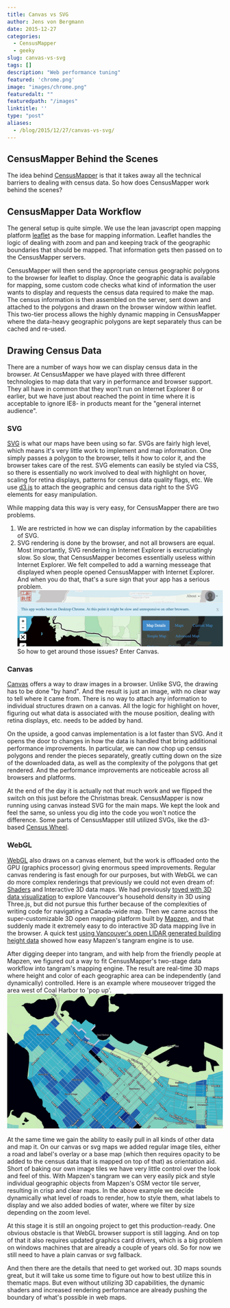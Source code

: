 ```yaml
---
title: Canvas vs SVG
author: Jens von Bergmann
date: 2015-12-27
categories:
  - CensusMapper
  - geeky
slug: canvas-vs-svg
tags: []
description: "Web performance tuning"
featured: 'chrome.png'
image: "images/chrome.png"
featuredalt: ""
featuredpath: "/images"
linktitle: ''
type: "post"
aliases:
  - /blog/2015/12/27/canvas-vs-svg/
---
```




## CensusMapper Behind the Scenes
The idea behind [CensusMapper](https://censusmapper.ca) is that it takes away all the technical barriers to dealing with census data. So how does
CensusMapper work behind the scenes?

## CensusMapper Data Workflow
<!-- more -->
The general setup is quite simple. We use the lean javascript open mapping platform [leaflet](http://leafletjs.com)
as the base for mapping information. Leaflet handles the logic of dealing with zoom and pan and keeping track of the
geographic boundaries that should be mapped. That information gets then passed on to the CensusMapper servers.

CensusMapper will then send the appropriate census geographic polygons to the browser for leaflet to display. Once the
geographic data is available for mapping, some custom code checks what kind of information the user wants to display and
requests the census data required to make the map. The census information is then assembled on the server, sent down
and attached to the polygons and drawn
on the browser window within leaflet. This two-tier process allows the highly dynamic mapping in CensusMapper where the
data-heavy geographic polygons are kept separately thus can be cached and re-used.

## Drawing Census Data
There are a number of ways how we can display census data in the browser. At CensusMapper we have played with three
different technologies to map data that vary in performance and browser support. They all have in common that they
won't run on Internet Explorer 8 or earlier, but we have just about reached the point in time where it is acceptable to
ignore IE8- in products meant for the "general internet audience".

### SVG
[SVG](https://en.wikipedia.org/wiki/Scalable_Vector_Graphics) is what our maps have been using so far. SVGs are fairly high level, which means it's very little work 
to implement and map information. One simply passes a polygon to the browser, tells it how to color it, and the browser
takes care of the rest. SVG elements can easily be styled via CSS, so there is essentially no work involved to deal with
highlight on hover, scaling for retina displays, patterns for census data quality flags, etc. We use
[d3.js](https://github.com/mbostock/d3) to attach the geographic and census data right to the SVG elements for easy
manipulation.

While mapping data this way is very easy, for CensusMapper there are two problems. 

1. We are restricted in how we can display information by the capabilities of SVG. 
2. SVG rendering is done by the browser, and not all browsers are equal. Most importantly, SVG rendering in Internet
Explorer is excruciatingly slow. So slow, that CensusMapper becomes essentially useless within Internet Explorer. We
felt compelled to add a warning messeage that displayed when people opened CensusMapper with Internet Explorer. And
when you do that, that's a sure sign that your app has a serious problem.
![Browser Warning](images/chrome.png)
So how to get around those issues? Enter Canvas.  


### Canvas
[Canvas](https://en.wikipedia.org/wiki/Canvas_element) offers a way to draw images in a browser. Unlike SVG, the drawing has to be done "by hand". And the result is just
an image, with no clear way to tell where it came from. There is no way to attach any information to individual
structures drawn on a canvas. All the logic for highlight on hover, figuring out what data is associated with the mouse
position, dealing with retina displays, etc. needs to be added by hand.

On the upside, a good canvas implementation is a lot faster than SVG. And it opens the door to changes in how the data
is handled that bring additional performance improvements. In particular, we can now chop up census polygons and render
the pieces separately, greatly cutting down on the size of the downloaded data, as well as the complexity of the
polygons that get rendered. And the performance improvements are noticeable across all browsers and platforms.

At the end of the day it is actually not that much work and we flipped the switch on this just before the Christmas
break. CensusMapper is now running using canvas instead SVG for
the main maps. We
kept the look and feel the same, so unless you dig into the code you won't notice the difference.
Some parts of CensusMapper still utilized SVGs, like the d3-based
[Census Wheel](http://doodles.mountainmath.ca/blog/2015/10/24/census-drilldown/).
  
### WebGL
[WebGL](https://en.wikipedia.org/wiki/WebGL) also draws on a canvas element, but the work is offloaded onto the GPU (graphics processor) giving enormous
speed improvements. Regular canvas rendering is fast enough for our purposes, but with WebGL we can do more complex
renderings that previously we could not even dream of: [Shaders](https://en.wikipedia.org/wiki/OpenGL_Shading_Language)
and Interactive 3D data maps. We had previously
[toyed with 3D data visualization](https://mountainmath.ca/census3) to explore Vancouver's household density in 3D using Three.js,
but did not pursue this further because of the complexities of writing code for navigating a Canada-wide map. Then we came 
across the super-customizable 3D open mapping platform built by [Mapzen](https://mapzen.com/projects/tangram/), and that
suddenly made it extremely easy to do interactive 3D data mapping live in the browser. A quick test 
[using Vancouver's open LIDAR generated building height data](https://mountainmath.ca/vancouver_lidar/map) showed how easy Mapzen's
tangram engine is to use.
 
After digging deeper into tangram, and with help from the friendly people at Mapzen, we figured out a way to fit
CensusMapper's two-stage data workflow into tangram's mapping engine. The result are real-time 3D maps where height
and color of each geographic area can be independently (and dynamically) controlled. Here is an example where mouseover
trigged the area west of Coal Harbor to 'pop up'.
![webGL](images/webGL.jpg)

At the same time we gain the ability to easily pull in all kinds of other data and map it. On our canvas or svg maps we
added regular image tiles, either a road and label's overlay or a base map (which then requires opacity to be added to
the census data that is mapped on top of that) as orientation aid. Short of baking our own image tiles we have very
little control over the look and feel of this. With Mapzen's tangram we can very easily pick and style individual
geographic objects from Mapzen's OSM vector tile server, resulting in crisp and clear maps. In the above example we
decide dynamically what level of roads to render, how to style them, what labels to display and we also added bodies of
water, where we filter by size depending on the zoom level. 

At this stage it is still an ongoing project to get this production-ready. One obvious obstacle is that WebGL browser
support is still lagging. And on top of that it also requires updated graphics card drivers, which is a big problem on
windows machines that are already a couple of years old. So for now we still need to have a plain canvas or svg fallback.

And then there are the details that need to get worked out. 3D maps sounds great, but it will take us some time to figure
out how to best utilize this in thematic maps. But even without utilizing 3D capabilities, the dynamic shaders and increased
rendering performance are already pushing the boundary of what's possible in web maps. 
